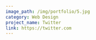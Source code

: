 ```yaml
---
image_path: /img/portfolio/5.jpg
category: Web Design
project_name: Twitter
link: https://twitter.com
---
```

